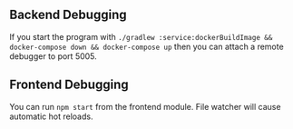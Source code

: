 Backend Debugging
-------
If you start the program with `./gradlew :service:dockerBuildImage && docker-compose down && docker-compose up` then
you can attach a remote debugger to port 5005.

Frontend Debugging
-------
You can run `npm start` from the frontend module. File watcher will cause automatic hot reloads.

